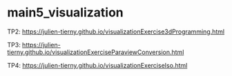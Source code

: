# main5_visualization

TP2: https://julien-tierny.github.io/visualizationExercise3dProgramming.html

TP3: https://julien-tierny.github.io/visualizationExerciseParaviewConversion.html

TP4: https://julien-tierny.github.io/visualizationExerciseIso.html

